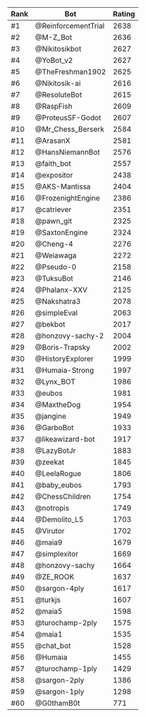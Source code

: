 Rank|Bot|Rating
---|---|---
#1|@ReinforcementTrial|2638
#2|@M-Z_Bot|2636
#3|@Nikitosikbot|2627
#4|@YoBot_v2|2627
#5|@TheFreshman1902|2625
#6|@Nikitosik-ai|2616
#7|@ResoluteBot|2615
#8|@RaspFish|2609
#9|@ProteusSF-Godot|2607
#10|@Mr_Chess_Berserk|2584
#11|@ArasanX|2581
#12|@HansNiemannBot|2576
#13|@faith_bot|2557
#14|@expositor|2438
#15|@AKS-Mantissa|2404
#16|@FrozenightEngine|2386
#17|@catriever|2351
#18|@pawn_git|2325
#19|@SaxtonEngine|2324
#20|@Cheng-4|2276
#21|@Weiawaga|2272
#22|@Pseudo-0|2158
#23|@TuksuBot|2146
#24|@Phalanx-XXV|2125
#25|@Nakshatra3|2078
#26|@simpleEval|2063
#27|@bekbot|2017
#28|@honzovy-sachy-2|2004
#29|@Boris-Trapsky|2002
#30|@HistoryExplorer|1999
#31|@Humaia-Strong|1997
#32|@Lynx_BOT|1986
#33|@eubos|1981
#34|@MaxtheDog|1954
#35|@jangine|1949
#36|@GarboBot|1933
#37|@likeawizard-bot|1917
#38|@LazyBotJr|1883
#39|@zeekat|1845
#40|@LeelaRogue|1806
#41|@baby_eubos|1793
#42|@ChessChildren|1754
#43|@notropis|1749
#44|@Demolito_L5|1703
#45|@Virutor|1702
#46|@maia9|1679
#47|@simplexitor|1669
#48|@honzovy-sachy|1664
#49|@ZE_ROOK|1637
#50|@sargon-4ply|1617
#51|@turkjs|1607
#52|@maia5|1598
#53|@turochamp-2ply|1575
#54|@maia1|1535
#55|@chat_bot|1528
#56|@Humaia|1455
#57|@turochamp-1ply|1429
#58|@sargon-2ply|1386
#59|@sargon-1ply|1298
#60|@G0thamB0t|771
